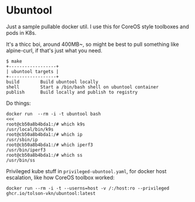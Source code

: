 # Ubuntool

Just a sample pullable docker util. I use this for CoreOS style toolboxes and pods in K8s.

It's a thicc boi, around 400MB~, so might be best to pull something like alpine-curl, if that's just what
you need. 

```
$ make
+------------------+
| ubuntool targets |
+------------------+
build        Build ubuntool locally
shell        Start a /bin/bash shell on ubuntool container
publish      Build locally and publish to registry
```

Do things:

```
docker run  --rm -i -t ubuntool bash                                                                                                                                              <<<
root@cb50a8b4bda1:/# which k9s
/usr/local/bin/k9s
root@cb50a8b4bda1:/# which ip
/usr/sbin/ip
root@cb50a8b4bda1:/# which iperf3
/usr/bin/iperf3
root@cb50a8b4bda1:/# which ss
/usr/bin/ss
```

Privileged kube stuff in `privileged-ubuntool.yaml`, for docker host escalation, like how CoreOS toolbox worked:

```
docker run --rm -i -t --userns=host -v /:/host:ro --privileged ghcr.io/tolson-vkn/ubuntool:latest
```
